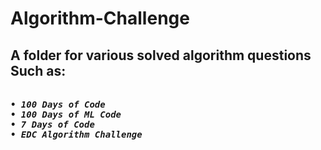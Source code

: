 # Algorithm-Challenge
<h2>A folder for various solved algorithm questions 
Such as:</h2>

<p align="left">
<pre><b><em>
• 100 Days of Code
• 100 Days of ML Code 
• 7 Days of Code
• EDC Algorithm Challenge
</em></b></pre>
</p>


